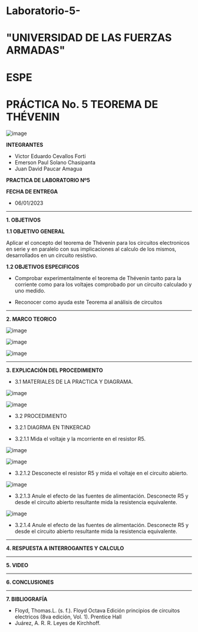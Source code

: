 # Laboratorio-5-

# "UNIVERSIDAD DE LAS FUERZAS ARMADAS"
# ESPE
# PRÁCTICA No. 5 TEOREMA DE THÉVENIN

![image](https://user-images.githubusercontent.com/116772918/200762591-a164d8db-c02e-4269-8bb4-0bc4c810d79f.png)

**INTEGRANTES**
 
* Victor Eduardo Cevallos Forti
* Emerson Paul Solano Chasipanta
* Juan David Paucar Amagua


**PRACTICA DE LABORATORIO Nº5**

**FECHA DE ENTREGA**
* 06/01/2023
--------------------------------------------------------------------------------------------------------------------------------------------------------------------------------------

**1. OBJETIVOS**

**1.1  OBJETIVO GENERAL**

Aplicar el concepto del teorema de Thévenin para los circuitos electronicos en serie y en paralelo con sus implicaciones al calculo de los mismos, desarrollados en un circuito resistivo.

**1.2  OBJETIVOS ESPECIFICOS**

* Comprobar experimentalmente el teorema de Thévenin tanto para la corriente como para los voltajes comprobado por un circuito calculado y uno medido.

* Reconocer como ayuda este Teorema al análisis de circuitos

--------------------------------------------------------------------------------------------------------------------------------------------------------------------------------------
**2. MARCO TEORICO**


![image](https://user-images.githubusercontent.com/116772918/211436347-dca21a38-d9ff-4656-a859-51c0f25122da.png)


![image](https://user-images.githubusercontent.com/116772918/211436935-c5670381-3044-4073-9354-30c5e2dff602.png)

![image](https://user-images.githubusercontent.com/116772918/211438524-49f70b7f-a23a-4774-a70a-897679216179.png)







--------------------------------------------------------------------------------------------------------------------------------------------------------------------------------------
**3. EXPLICACIÓN DEL PROCEDIMIENTO**

* 3.1 MATERIALES DE LA PRACTICA Y DIAGRAMA.

![image](https://user-images.githubusercontent.com/116772918/211443593-5c8b5dd4-2189-42e0-88ad-823a1877a78e.png)

![image](https://user-images.githubusercontent.com/116772918/211443820-72267cae-718d-4b00-be79-746366e37463.png)

* 3.2 PROCEDIMIENTO

* 3.2.1 DIAGRMA EN TINKERCAD

* 3.2.1.1 Mida el voltaje y la mcorriente en el resistor R5.

![image](https://user-images.githubusercontent.com/116772918/211446702-252a9938-13f6-43be-90a2-d013249157db.png)


![image](https://user-images.githubusercontent.com/116772918/211446887-41fd0fc9-be94-44b9-81c4-e41b468c1b61.png)

* 3.2.1.2 Desconecte el resistor R5 y mida el voltaje en el circuito abierto.

![image](https://user-images.githubusercontent.com/116772918/211447722-7a030937-dd21-42f8-af15-fce1dc81008e.png)

* 3.2.1.3 Anule el efecto de las fuentes de alimentación. Desconecte R5 y desde el circuito abierto resultante mida la resistencia equivalente.

![image](https://user-images.githubusercontent.com/116772918/211448166-9e8ad96b-cdcf-4589-b343-74aeedb3c089.png)

* 3.2.1.4 Anule el efecto de las fuentes de alimentación. Desconecte R5 y desde el circuito abierto resultante mida la resistencia equivalente.


-----------------------------------------------------------------------------------------------------------------------------------------------
**4. RESPUESTA A INTERROGANTES Y CALCULO**


  






--------------------------------------------------------------------------------------------------------------------------------------------------------------------------------------

**5. VIDEO**



--------------------------------------------------------------------------------------------------------------------------------------------------------------------------------------

**6. CONCLUSIONES**




----------------------------------------------------------------------------------------------------------------------------------------------------------------------------------------

**7. BIBLIOGRAFÍA**
* Floyd, Thomas.L. (s. f.). Floyd Octava Edición principios de circuitos electricos (8va edición, Vol. 1). Prentice Hall
* Juárez, A. R. R. Leyes de Kirchhoff.
